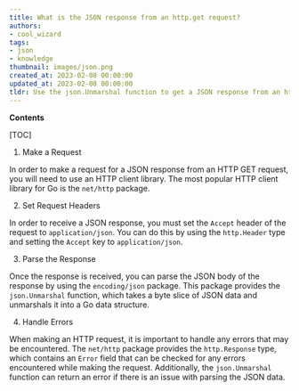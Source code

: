 ```yaml
---
title: What is the JSON response from an http.get request?
authors:
- cool_wizard
tags:
- json
- knowledge
thumbnail: images/json.png
created_at: 2023-02-08 00:00:00
updated_at: 2023-02-08 00:00:00
tldr: Use the json.Unmarshal function to get a JSON response from an http.Get request.
---
```


**Contents**

[TOC]

1. Make a Request

In order to make a request for a JSON response from an HTTP GET request, you will need to use an HTTP client library. The most popular HTTP client library for Go is the `net/http` package.

2. Set Request Headers

In order to receive a JSON response, you must set the `Accept` header of the request to `application/json`. You can do this by using the `http.Header` type and setting the `Accept` key to `application/json`.

3. Parse the Response

Once the response is received, you can parse the JSON body of the response by using the `encoding/json` package. This package provides the `json.Unmarshal` function, which takes a byte slice of JSON data and unmarshals it into a Go data structure.

4. Handle Errors

When making an HTTP request, it is important to handle any errors that may be encountered. The `net/http` package provides the `http.Response` type, which contains an `Error` field that can be checked for any errors encountered while making the request. Additionally, the `json.Unmarshal` function can return an error if there is an issue with parsing the JSON data.

